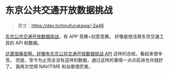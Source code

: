 # 东京公共交通开放数据挑战

> 原文：<https://dev.to/torufurukawa/-2a46>

[东京公共交通开放数据挑战](http://tokyochallenge.odpt.org/)，有 APP 竞赛+创意竞赛。 好像是想活用东京交通工具的 API 和数据。

[这里很痛苦啊，好像有东京公共交通开放数据挑战 API](https://qiita.com/teracy/items/962d9feb3349824090e2) 这样的总结，看起来很辛苦。 但是，至今为止完全没有这样的数据，通过这样的事情一点点前进也许就好了。 我再次觉得 NAVITIME 和谷歌很厉害。